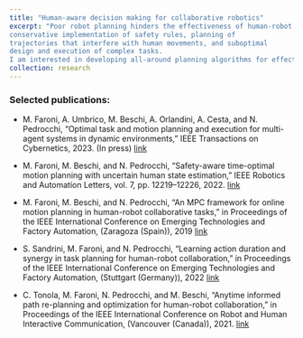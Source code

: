 ```yaml
---
title: "Human-aware decision making for collaborative robotics"
excerpt: "Poor robot planning hinders the effectiveness of human-robot collaboration. This includes
conservative implementation of safety rules, planning of
trajectories that interfere with human movements, and suboptimal
design and execution of complex tasks.
I am interested in developing all-around planning algorithms for effective and safe human-robot collaboration, spanning path planning and re-planning, trajectory control, and task-and-motion planning."
collection: research
---
```


<base target="_blank">

### Selected publications:

- M. Faroni, A. Umbrico, M. Beschi, A. Orlandini, A. Cesta, and N. Pedrocchi, “Optimal task and motion planning and execution for multi-agent systems in dynamic environments,” IEEE Transactions on Cybernetics, 2023. (In press)
[link](https://arxiv.org/abs/2303.14874)

- M. Faroni, M. Beschi, and N. Pedrocchi, “Safety-aware time-optimal motion planning with uncertain human state estimation,” IEEE Robotics and Automation Letters, vol. 7, pp. 12219–12226, 2022.
[link](https://arxiv.org/abs/2210.11655)

- M. Faroni, M. Beschi, and N. Pedrocchi, “An MPC framework for online motion planning in human-robot collaborative tasks,” in Proceedings of the IEEE International Conference on Emerging Technologies and Factory Automation, (Zaragoza (Spain)), 2019
[link](https://hal.science/hal-03157796/document)

- S. Sandrini, M. Faroni, and N. Pedrocchi, “Learning action duration and synergy in task planning for human-robot collaboration,” in Proceedings of the IEEE International Conference on Emerging Technologies and Factory Automation, (Stuttgart (Germany)), 2022
[link](https://arxiv.org/abs/2210.11660)

- C. Tonola, M. Faroni, N. Pedrocchi, and M. Beschi, “Anytime informed path re-planning and optimization for human-robot collaboration,” in Proceedings of the IEEE International Conference on Robot and Human Interactive Communication, (Vancouver (Canada)), 2021.
[link](https://hal.science/hal-04052752v1/document)
